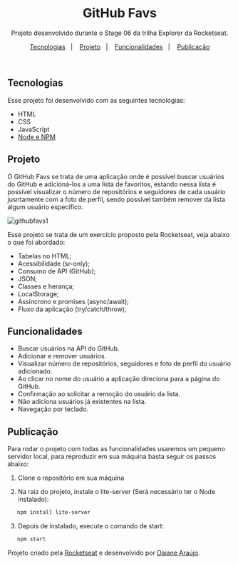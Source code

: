 <h1 align="center"> GitHub Favs</h1>

<p align="center">
Projeto desenvolvido durante o Stage 06 da trilha Explorer da Rocketseat.
</p>

<p align="center">
  <a href="#-tecnologias">Tecnologias</a>&nbsp;&nbsp;&nbsp;|&nbsp;&nbsp;&nbsp;
  <a href="#-projeto">Projeto</a>&nbsp;&nbsp;&nbsp;|&nbsp;&nbsp;&nbsp;
  <a href="#-funcionalidades">Funcionalidades</a>&nbsp;&nbsp;&nbsp;|&nbsp;&nbsp;&nbsp;
  <a href="#-publicação">Publicação</a>
</p>

<br>

## Tecnologias

Esse projeto foi desenvolvido com as seguintes tecnologias:

- HTML
- CSS
- JavaScript
- [Node e NPM](https://nodejs.org/)

## Projeto

O GitHub Favs se trata de uma aplicação onde é possível buscar usuários do GitHub e adicioná-los a uma lista de favoritos, estando nessa lista é possível visualizar o número de repositórios e seguidores de cada usuário jusntamente com a foto de perfil, sendo possível também remover da lista algum usuário específico.

![githubfavs1](https://user-images.githubusercontent.com/101216880/197892300-0e8e077a-a073-4e44-beb1-8a04cfc76cef.gif)

Esse projeto se trata de um exercício proposto pela Rocketseat, veja abaixo o que foi abordado:

- Tabelas no HTML;
- Acessibilidade (sr-only);
- Consumo de API (GitHub);
- JSON;
- Classes e herança;
- LocalStorage;
- Assíncrono e promises (async/await);
- Fluxo da aplicação (try/catch/throw);

## Funcionalidades

- Buscar usuários na API do GitHub.
- Adicionar e remover usuários.
- Visualizar número de repositórios, seguidores e foto de perfil do usuário adicionado.
- Ao clicar no nome do usuário a aplicação direciona para a página do GitHub.
- Confirmação ao solicitar a remoção do usuário da lista.
- Não adiciona usuários já existentes na lista.
- Navegação por teclado.

## Publicação

Para rodar o projeto com todas as funcionalidades usaremos um pequeno servidor local, para reproduzir em sua máquina basta seguir os passos abaixo:

1. Clone o repositório em sua máquina

2. Na raiz do projeto, instale o lite-server (Será necessário ter o Node instalado):<br>

```bash
   npm install lite-server
```

3. Depois de instalado, execute o comando de start:

```bash
   npm start
```

Projeto criado pela [Rocketseat](https://github.com/Rocketseat) e desenvolvido por [Daiane&nbsp;Araújo](https://github.com/araujodai).
